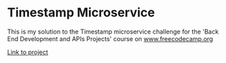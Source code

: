 # Timestamp Microservice

This is my solution to the Timestamp microservice challenge for the 'Back End Development and APIs Projects' course on www.freecodecamp.org 

<a href="https://timestamp-api.diegohpezet.repl.co">Link to project</a>